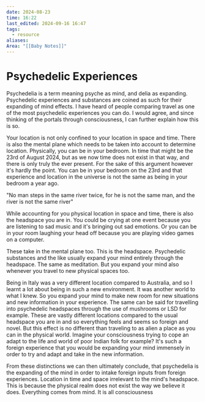 ```yaml
---
date: 2024-08-23
time: 16:22
last_edited: 2024-09-16 16:47
tags:
  - resource
aliases: 
Area: "[[Baby Notes]]"
---
```

# Psychedelic Experiences
Psychedelia is a term meaning psyche as mind, and delia as expanding.
Psychedelic experiences and substances are coined as such for their expanding of mind effects. I have heard of people comparing travel as one of the most psychedelic experiences you can do. I would agree, and since thinking of the portals through consciousness, I can further explain how this is so.

Your location is not only confined to your location in space and time. There is also the mental plane which needs to be taken into account to determine location.
Physically, you can be in your bedroom. In time that might be the 23rd of August 2024, but as we now time does not exist in that way, and there is only truly the ever present.
For the sake of this argument however it's hardly the point. You can be in your bedroom on the 23rd and that experience and location in the universe is not the same as being in your bedroom a year ago.

"No man steps in the same river twice, for he is not the same man, and the river is not the same river"

While accounting for you physical location in space and time, there is also the headspace you are in. You could be crying at one event because you are listening to sad music and it's bringing out sad emotions. Or you can be in your room laughing your head off because you are playing video games on a computer.

These take in the mental plane too. This is the headspace. Psychedelic substances and the like usually expand your mind entirely through the headspace. The same as meditation. But you expand your mind also whenever you travel to new physical spaces too.

Being in Italy was a very different location compared to Australia, and so I learnt a lot about being in such a new environment. It was another world to what I knew. So you expand your mind to make new room for new situations and new information in your experience. The same can be said for travelling into psychedelic headspaces through the use of mushrooms or LSD for example.
These are vastly different locations compared to the usual headspace you are in and so everything feels and seems so foreign and novel. But this effect is no different than traveling to as alien a place as you can in the physical world. Imagine your consciousness trying to cope an adapt to the life and world of poor Indian folk for example? It's such a foreign experience that you would be expanding your mind immensely in order to try and adapt and take in the new information.

From these distinctions we can then ultimately conclude, that psychedelia is the expanding of the mind in order to intake foreign inputs from foreign experiences. Location in time and space irrelevant to the mind's headspace. This is because the physical realm does not exist the way we believe it does.
Everything comes from mind. It is all consciousness
